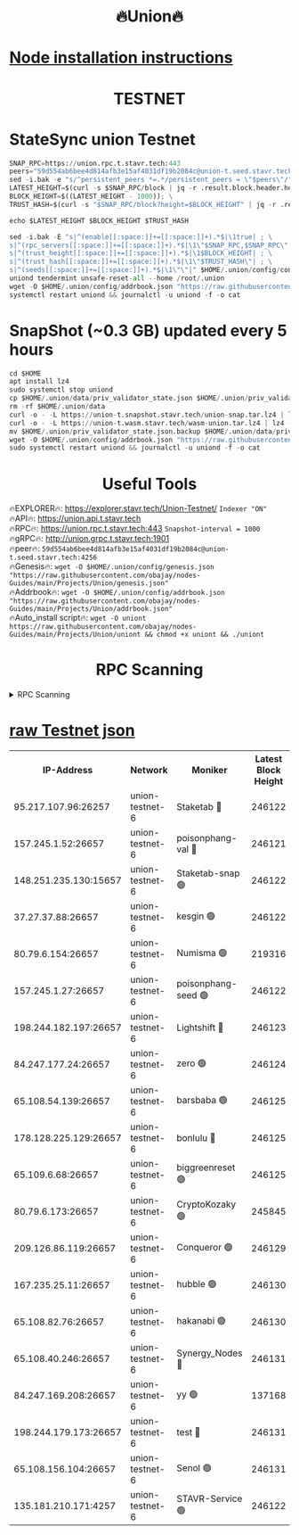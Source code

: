 <h1 align="center"> 🔥Union🔥</h1>

[Node installation instructions](https://github.com/obajay/nodes-Guides/tree/main/Projects/Union)
=

<h1 align="center"> TESTNET</h1>

# StateSync union Testnet
```python
SNAP_RPC=https://union.rpc.t.stavr.tech:443
peers="59d554ab6bee4d814afb3e15af4031df19b2084c@union-t.seed.stavr.tech:4256"
sed -i.bak -e "s/^persistent_peers *=.*/persistent_peers = \"$peers\"/" $HOME/.union/config/config.toml
LATEST_HEIGHT=$(curl -s $SNAP_RPC/block | jq -r .result.block.header.height); \
BLOCK_HEIGHT=$((LATEST_HEIGHT - 1000)); \
TRUST_HASH=$(curl -s "$SNAP_RPC/block?height=$BLOCK_HEIGHT" | jq -r .result.block_id.hash)

echo $LATEST_HEIGHT $BLOCK_HEIGHT $TRUST_HASH

sed -i.bak -E "s|^(enable[[:space:]]+=[[:space:]]+).*$|\1true| ; \
s|^(rpc_servers[[:space:]]+=[[:space:]]+).*$|\1\"$SNAP_RPC,$SNAP_RPC\"| ; \
s|^(trust_height[[:space:]]+=[[:space:]]+).*$|\1$BLOCK_HEIGHT| ; \
s|^(trust_hash[[:space:]]+=[[:space:]]+).*$|\1\"$TRUST_HASH\"| ; \
s|^(seeds[[:space:]]+=[[:space:]]+).*$|\1\"\"|" $HOME/.union/config/config.toml
uniond tendermint unsafe-reset-all --home /root/.union
wget -O $HOME/.union/config/addrbook.json "https://raw.githubusercontent.com/obajay/nodes-Guides/main/Projects/Union/addrbook.json"
systemctl restart uniond && journalctl -u uniond -f -o cat
```
# SnapShot (~0.3 GB) updated every 5 hours
```python
cd $HOME
apt install lz4
sudo systemctl stop uniond
cp $HOME/.union/data/priv_validator_state.json $HOME/.union/priv_validator_state.json.backup
rm -rf $HOME/.union/data
curl -o - -L https://union-t.snapshot.stavr.tech/union-snap.tar.lz4 | lz4 -c -d - | tar -x -C $HOME/.union --strip-components 2
curl -o - -L https://union-t.wasm.stavr.tech/wasm-union.tar.lz4 | lz4 -c -d - | tar -x -C $HOME/.union --strip-components 2
mv $HOME/.union/priv_validator_state.json.backup $HOME/.union/data/priv_validator_state.json
wget -O $HOME/.union/config/addrbook.json "https://raw.githubusercontent.com/obajay/nodes-Guides/main/Projects/Union/addrbook.json"
sudo systemctl restart uniond && journalctl -u uniond -f -o cat
```
 <h1 align="center"> Useful Tools</h1>
 
🔥EXPLORER🔥: https://explorer.stavr.tech/Union-Testnet/        `Indexer "ON"` \
🔥API🔥:      https://union.api.t.stavr.tech \
🔥RPC🔥:      https://union.rpc.t.stavr.tech:443              `Snapshot-interval = 1000` \
🔥gRPC🔥:     http://union.grpc.t.stavr.tech:1901 \
🔥peer🔥:     `59d554ab6bee4d814afb3e15af4031df19b2084c@union-t.seed.stavr.tech:4256` \
🔥Genesis🔥:     `wget -O $HOME/.union/config/genesis.json "https://raw.githubusercontent.com/obajay/nodes-Guides/main/Projects/Union/genesis.json"` \
🔥Addrbook🔥: ```wget -O $HOME/.union/config/addrbook.json "https://raw.githubusercontent.com/obajay/nodes-Guides/main/Projects/Union/addrbook.json"``` \
🔥Auto_install script🔥:  `wget -O uniont https://raw.githubusercontent.com/obajay/nodes-Guides/main/Projects/Union/uniont && chmod +x uniont && ./uniont`

<h1 align="center"> RPC Scanning</h1>

<details>
<summary>RPC Scanning</summary>

<h2 align="center"> We scan nodes in real time every 4 hours. And we provide the final result of RPC endpoints.
We cannot influence the operation of these nodes in any way. </h2>


```python
If Voting Power is higher than 0 --> then the Node is a validator of the network and may be subject to attack and be a potential threat to the chain.
```
```python
We marked such validators with a red symbol
```

</details>

[raw Testnet json](https://rpc-check.uniont.stavr.tech/uniont/rpc-uniont-result.json)
=



<table><tr><th>IP-Address</th><th>Network</th><th>Moniker</th><th>Latest Block Height</th><th>Earliest Block Height</th><th>Catching Up</th><th>Tx Index</th><th>Voting Power</th><th>Scan Time</th></tr><tr><td>95.217.107.96:26257</td><td>union-testnet-6</td><td>Staketab 🔴</td><td>246122</td><td>1</td><td>False</td><td>on</td><td>1000002</td><td>2024-02-29T19:45:46.291909893UTC</td></tr><tr><td>157.245.1.52:26657</td><td>union-testnet-6</td><td>poisonphang-val 🔴</td><td>246121</td><td>1</td><td>False</td><td>on</td><td>1000000</td><td>2024-02-29T19:45:46.889640930UTC</td></tr><tr><td>148.251.235.130:15657</td><td>union-testnet-6</td><td>Staketab-snap 🟢</td><td>246122</td><td>1</td><td>False</td><td>on</td><td>0</td><td>2024-02-29T19:45:47.492439465UTC</td></tr><tr><td>37.27.37.88:26657</td><td>union-testnet-6</td><td>kesgin 🟢</td><td>246122</td><td>1</td><td>False</td><td>on</td><td>0</td><td>2024-02-29T19:45:47.860335185UTC</td></tr><tr><td>80.79.6.154:26657</td><td>union-testnet-6</td><td>Numisma 🟢</td><td>219316</td><td>1</td><td>False</td><td>on</td><td>0</td><td>2024-02-29T19:45:52.409067247UTC</td></tr><tr><td>157.245.1.27:26657</td><td>union-testnet-6</td><td>poisonphang-seed 🟢</td><td>246122</td><td>1</td><td>False</td><td>on</td><td>0</td><td>2024-02-29T19:45:53.033304826UTC</td></tr><tr><td>198.244.182.197:26657</td><td>union-testnet-6</td><td>Lightshift 🔴</td><td>246123</td><td>1</td><td>False</td><td>on</td><td>1000000</td><td>2024-02-29T19:45:55.368479612UTC</td></tr><tr><td>84.247.177.24:26657</td><td>union-testnet-6</td><td>zero 🟢</td><td>246124</td><td>1</td><td>False</td><td>on</td><td>0</td><td>2024-02-29T19:46:02.253082899UTC</td></tr><tr><td>65.108.54.139:26657</td><td>union-testnet-6</td><td>barsbaba 🟢</td><td>246125</td><td>1</td><td>False</td><td>on</td><td>0</td><td>2024-02-29T19:46:06.689532388UTC</td></tr><tr><td>178.128.225.129:26657</td><td>union-testnet-6</td><td>bonlulu 🔴</td><td>246125</td><td>1</td><td>False</td><td>on</td><td>1000000</td><td>2024-02-29T19:46:07.361576974UTC</td></tr><tr><td>65.109.6.68:26657</td><td>union-testnet-6</td><td>biggreenreset 🟢</td><td>246125</td><td>1</td><td>False</td><td>on</td><td>0</td><td>2024-02-29T19:46:07.679910818UTC</td></tr><tr><td>80.79.6.173:26657</td><td>union-testnet-6</td><td>CryptoKozaky 🟢</td><td>245845</td><td>1</td><td>False</td><td>on</td><td>0</td><td>2024-02-29T19:46:10.266211084UTC</td></tr><tr><td>209.126.86.119:26657</td><td>union-testnet-6</td><td>Conqueror 🟢</td><td>246129</td><td>1</td><td>False</td><td>on</td><td>0</td><td>2024-02-29T19:46:31.341807736UTC</td></tr><tr><td>167.235.25.11:26657</td><td>union-testnet-6</td><td>hubble 🟢</td><td>246130</td><td>1</td><td>False</td><td>on</td><td>0</td><td>2024-02-29T19:46:35.673341418UTC</td></tr><tr><td>65.108.82.76:26657</td><td>union-testnet-6</td><td>hakanabi 🟢</td><td>246130</td><td>1</td><td>False</td><td>on</td><td>0</td><td>2024-02-29T19:46:36.009420041UTC</td></tr><tr><td>65.108.40.246:26657</td><td>union-testnet-6</td><td>Synergy_Nodes 🔴</td><td>246131</td><td>1</td><td>False</td><td>on</td><td>1000001</td><td>2024-02-29T19:46:42.449085531UTC</td></tr><tr><td>84.247.169.208:26657</td><td>union-testnet-6</td><td>yy 🟢</td><td>137168</td><td>1</td><td>False</td><td>on</td><td>0</td><td>2024-02-29T19:46:43.049731043UTC</td></tr><tr><td>198.244.179.173:26657</td><td>union-testnet-6</td><td>test 🔴</td><td>246131</td><td>1</td><td>False</td><td>on</td><td>1</td><td>2024-02-29T19:46:45.403001062UTC</td></tr><tr><td>65.108.156.104:26657</td><td>union-testnet-6</td><td>Senol 🟢</td><td>246131</td><td>1</td><td>False</td><td>on</td><td>0</td><td>2024-02-29T19:46:45.731447994UTC</td></tr><tr><td>135.181.210.171:4257</td><td>union-testnet-6</td><td>STAVR-Service 🟢</td><td>246122</td><td>243001</td><td>False</td><td>on</td><td>0</td><td>2024-02-29T19:45:47.186205352UTC</td></tr></table>
